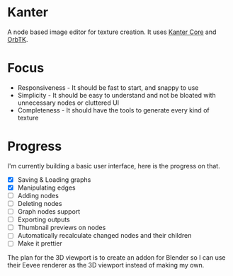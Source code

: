 # Kanter
A node based image editor for texture creation. It uses [Kanter Core](https://github.com/lukors/kanter_core) and [OrbTK](https://github.com/redox-os/orbtk).

# Focus
- Responsiveness - It should be fast to start, and snappy to use
- Simplicity - It should be easy to understand and not be bloated with unnecessary nodes or cluttered UI
- Completeness - It should have the tools to generate every kind of texture

# Progress
I'm currently building a basic user interface, here is the progress on that.

- [x] Saving & Loading graphs
- [x] Manipulating edges
- [ ] Adding nodes
- [ ] Deleting nodes
- [ ] Graph nodes support
- [ ] Exporting outputs
- [ ] Thumbnail previews on nodes
- [ ] Automatically recalculate changed nodes and their children
- [ ] Make it prettier

The plan for the 3D viewport is to create an addon for Blender so I can use their Eevee renderer as the 3D viewport instead of making my own.
